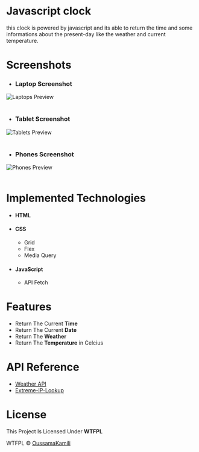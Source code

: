 # Javascript clock
this clock is powered by javascript and its able to return the time and some informations about the present-day like the weather and current temperature.
# Screenshots
* ### Laptop Screenshot 
![Laptops Preview](https://raw.githubusercontent.com/oussamakami/javascript-clock/master/imgs/laptops-prev.png)
<br/>
<br/>


* ### Tablet Screenshot 
![Tablets Preview](https://raw.githubusercontent.com/oussamakami/javascript-clock/master/imgs/tablets-prev.png)
<br/>
<br/>

* ### Phones Screenshot
![Phones Preview](https://raw.githubusercontent.com/oussamakami/javascript-clock/master/imgs/phones-prev.png)
<br/>
<br/>

# Implemented Technologies
* #### HTML
* #### CSS
    * Grid
    * Flex
    * Media Query
* #### JavaScript
    * API Fetch
# Features
* Return The Current **Time**
* Return The Current **Date**
* Return The **Weather**
* Return The **Temperature** in Celcius

# API Reference
* [Weather API](https://www.weatherapi.com/docs/ "WeatherAPI")
* [Extreme-IP-Lookup](http://extreme-ip-lookup.com/ "Extreme IP Lookup")

# License
 This Project Is Licensed Under **WTFPL**

 WTFPL &copy; [OussamaKamili](https://github.com/oussamakami/javascript-clock/blob/master/LICENSE)